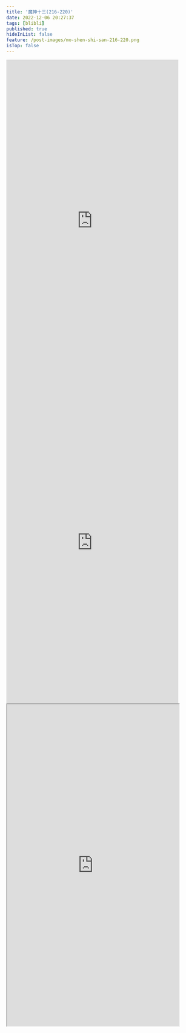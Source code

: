 ```yaml
---
title: '魔神十三(216-220)'
date: 2022-12-06 20:27:37
tags: [blibli]
published: true
hideInList: false
feature: /post-images/mo-shen-shi-san-216-220.png
isTop: false
---
```

<iframe  
 height=850 
 width=90% 
 src="https://www.ixigua.com/iframe/7173970574178910727?autoplay=0" 
 frameborder=0  
 allowfullscreen>
 </iframe>
<iframe  
 height=850 
 width=90% 
 src="https://www.ixigua.com/iframe/7174362303218123279?autoplay=0" 
 frameborder=0  
 allowfullscreen>
 </iframe>
<iframe  
 height=850 
 width=90% 
 src="https://www.ixigua.com/iframe/7174736565757805115?autoplay=0" 
 allowfullscreen>
 </iframe>
<iframe  
 height=850 
 width=90% 
 src=""
 frameborder=0  
 allowfullscreen>
 </iframe>
<iframe  
 height=850 
 width=90% 
 src="" 
 frameborder=0  
 allowfullscreen>
 </iframe>
